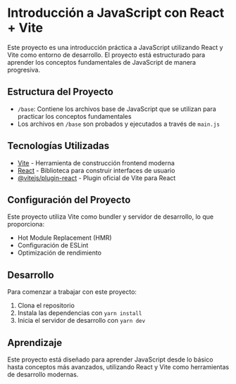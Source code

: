 # Introducción a JavaScript con React + Vite

Este proyecto es una introducción práctica a JavaScript utilizando React y Vite como entorno de desarrollo. El proyecto está estructurado para aprender los conceptos fundamentales de JavaScript de manera progresiva.

## Estructura del Proyecto

- `/base`: Contiene los archivos base de JavaScript que se utilizan para practicar los conceptos fundamentales
- Los archivos en `/base` son probados y ejecutados a través de `main.js`

## Tecnologías Utilizadas

- [Vite](https://vitejs.dev/) - Herramienta de construcción frontend moderna
- [React](https://reactjs.org/) - Biblioteca para construir interfaces de usuario
- [@vitejs/plugin-react](https://github.com/vitejs/vite-plugin-react) - Plugin oficial de Vite para React

## Configuración del Proyecto

Este proyecto utiliza Vite como bundler y servidor de desarrollo, lo que proporciona:
- Hot Module Replacement (HMR)
- Configuración de ESLint
- Optimización de rendimiento

## Desarrollo

Para comenzar a trabajar con este proyecto:

1. Clona el repositorio
2. Instala las dependencias con `yarn install`
3. Inicia el servidor de desarrollo con `yarn dev`

## Aprendizaje

Este proyecto está diseñado para aprender JavaScript desde lo básico hasta conceptos más avanzados, utilizando React y Vite como herramientas de desarrollo modernas.
